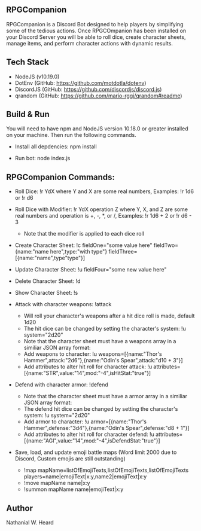 ## RPGCompanion
RPGCompanion is a Discord Bot designed to help players by simplifying some of the tedious actions. Once RPGCOmpanion has been installed on your Discord Server you will be able to roll dice, create character sheets, manage items, and perform character actions with dynamic results. 

## Tech Stack 
- NodeJS (v10.19.0)
- DotEnv (GitHub: https://github.com/motdotla/dotenv)
- DiscordJS (GitHub: https://github.com/discordjs/discord.js)
- qrandom (GitHub: https://github.com/mario-rggj/qrandom#readme)

## Build & Run
You will need to have npm and NodeJS version 10.18.0 or greater installed on your machine. Then run the following commands.

- Install all depdencies: npm install

- Run bot: node index.js

## RPGCompanion Commands:

- Roll Dice: !r YdX where Y and X are some real numbers, Examples: !r 1d6 or !r d6

- Roll Dice with Modifier: !r YdX operation Z where Y, X, and Z are some real numbers and operation is +, -, *, or /, Examples: !r 1d6 + 2 or !r d6 - 3
    - Note that the modifier is applied to each dice roll

- Create Character Sheet: !c fieldOne="some value here" fieldTwo={name:"name here",type:"with type"} fieldThree=[{name:"name",type"type"}]

- Update Character Sheet: !u fieldFour="some new value here"

- Delete Character Sheet: !d

- Show Character Sheet: !s

- Attack with character weapons: !attack
    - Will roll your character's weapons after a hit dice roll is made, default 1d20
    - The hit dice can be changed by setting the character's system: !u system="2d20"
    - Note that the character sheet must have a weapons array in a similiar JSON array format:
    - Add weapons to character: Iu weapons=[{name:"Thor's Hammer",attack:"2d6"},{name:"Odin's Spear",attack:"d10 + 3"}]
    - Add attributes to alter hit roll for character attack: !u attributes=[{name:"STR",value:"14",mod:"-4",isHitStat:"true"}] 

- Defend with character armor: !defend
    - Note that the character sheet must have a armor array in a similiar JSON array format:
    - The defend hit dice can be changed by setting the character's system: !u system="2d20"
    - Add armor to character: !u armor=[{name:"Thor's Hammer",defense:"3d4"},{name:"Odin's Spear",defense:"d8 + 1"}]
    - Add attributes to alter hit roll for character defend: !u attributes=[{name:"AGI",value:"14",mod:"-4",isDefendStat:"true"}] 

- Save, load, and update emoji battle maps (Word limit 2000 due to Discord, Custom emojis are still outstanding)
    - !map mapName=listOfEmojiTexts,listOfEmojiTexts,listOfEmojiTexts players=name|emojiText|x:y,name2|emojiText|x:y
    - !move mapName name|x:y
    - !summon mapName name|emojiText|x:y

## Author
Nathanial W. Heard